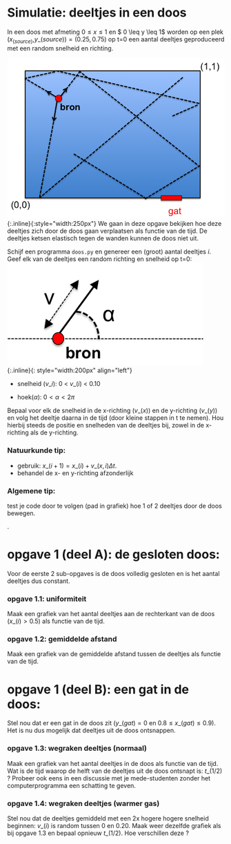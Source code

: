 # Simulatie: deeltjes in een doos

In een doos met afmeting $0 \leq x \leq 1$ en $ 0 \leq y \leq 1$ worden op een
plek $(x_(source)$,$y\_(source)) = (0.25,0.75)$ op t=0 een aantal deeltjes
geproduceerd met een random snelheid en richting.

![Doos](Doos.png){:.inline}{:style="width:250px"} We gaan in deze opgave
bekijken hoe deze deeltjes zich door de doos gaan verplaatsen als functie van
de tijd. De deeltjes ketsen elastisch tegen de wanden kunnen de doos niet uit.

Schijf een programma `doos.py` en genereer een (groot) aantal deeltjes $i$.
Geef elk van de deeltjes een random richting en snelheid op t=0:
![Kinematica](Kinematica.png){:.inline}{: style="width:200px" align="left"} 

* snelheid ($v\_i$): 0 < $v\_(i)$ < 0.10

* hoek($\alpha$):  $0 < \alpha < 2\pi$



Bepaal voor elk de snelheid in de x-richting ($v\_(x)$) en de y-richting ($v\_(y)$) 
en volg het deeltje daarna in de tijd (door kleine stappen in t te nemen). Hou 
hierbij steeds de positie en snelheden van de deeltjes bij, zowel in de x-richting 
als de y-richting.


### Natuurkunde tip: 
* gebruik: $x\_(i+1) = x\_(i) +v\_(x,i)\Delta t$. 
* behandel de x- en y-richting afzonderlijk

### Algemene tip:
test je code door te volgen (pad in grafiek) hoe 1 of 2 deeltjes door de doos bewegen.

.

# opgave 1 (deel A): de gesloten doos:

Voor de eerste 2 sub-opgaves is de doos volledig gesloten en is het aantal deeltjes 
dus constant.

### opgave 1.1: uniformiteit

Maak een grafiek van het aantal deeltjes aan de rechterkant van de doos 
($x\_(i) > 0.5$) als functie van de tijd.

### opgave 1.2: gemiddelde afstand

Maak een grafiek van de gemiddelde afstand tussen de deeltjes als functie van de tijd.


# opgave 1 (deel B): een gat in de doos:

Stel nou dat er een gat in de doos zit ($y\_(gat) = 0$ en $0.8 \leq x\_(gat) \leq 0.9$). 
Het is nu dus mogelijk dat deeltjes uit de doos ontsnappen.

### opgave 1.3: wegraken deeltjes (normaal)

Maak een grafiek van het aantal deeltjes in de doos als functie van de tijd. Wat is de tijd 
waarop de helft van de deeltjes uit de doos ontsnapt is: $t\_(1/2)$ ? Probeer ook eens in 
een discussie met je mede-studenten zonder het computerprogramma een schatting te geven. 

### opgave 1.4: wegraken deeltjes (warmer gas)

Stel nou dat de deeltjes gemiddeld met een 2x hogere hogere snelheid beginnen: $v\_(i)$ is 
random tussen 0 en 0.20. Maak weer dezelfde grafiek als bij opgave 1.3 en bepaal opnieuw 
$t\_(1/2)$. Hoe verschillen deze ?

